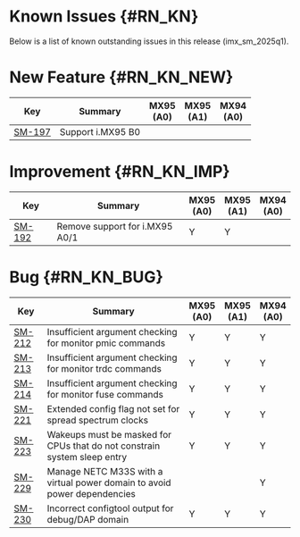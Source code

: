 Known Issues {#RN_KN}
============

Below is a list of known outstanding issues in this release (imx_sm_2025q1).

New Feature {#RN_KN_NEW}
============

| Key     | Summary                        | MX95<br> (A0) | MX95<br> (A1) | MX94<br> (A0) |
|------------|-------------------------------|---|---|---|
| [SM-197](https://jira.sw.nxp.com/projects/SM/issues/SM-197) | Support i.MX95 B0 | | | |

Improvement {#RN_KN_IMP}
============

| Key     | Summary                        | MX95<br> (A0) | MX95<br> (A1) | MX94<br> (A0) |
|------------|-------------------------------|---|---|---|
| [SM-192](https://jira.sw.nxp.com/projects/SM/issues/SM-192) | Remove support for i.MX95 A0/1 | Y | Y | |

Bug {#RN_KN_BUG}
============

| Key     | Summary                        | MX95<br> (A0) | MX95<br> (A1) | MX94<br> (A0) |
|------------|-------------------------------|---|---|---|
| [SM-212](https://jira.sw.nxp.com/projects/SM/issues/SM-212) | Insufficient argument checking for monitor pmic commands | Y | Y | Y |
| [SM-213](https://jira.sw.nxp.com/projects/SM/issues/SM-213) | Insufficient argument checking for monitor trdc commands | Y | Y | Y |
| [SM-214](https://jira.sw.nxp.com/projects/SM/issues/SM-214) | Insufficient argument checking for monitor fuse commands | Y | Y | Y |
| [SM-221](https://jira.sw.nxp.com/projects/SM/issues/SM-221) | Extended config flag not set for spread spectrum clocks | Y | Y | Y |
| [SM-223](https://jira.sw.nxp.com/projects/SM/issues/SM-223) | Wakeups must be masked for CPUs that do not constrain system sleep entry | Y | Y | Y |
| [SM-229](https://jira.sw.nxp.com/projects/SM/issues/SM-229) | Manage NETC M33S with a virtual power domain to avoid power dependencies | | | Y |
| [SM-230](https://jira.sw.nxp.com/projects/SM/issues/SM-230) | Incorrect configtool output for debug/DAP domain | Y | Y | Y |

